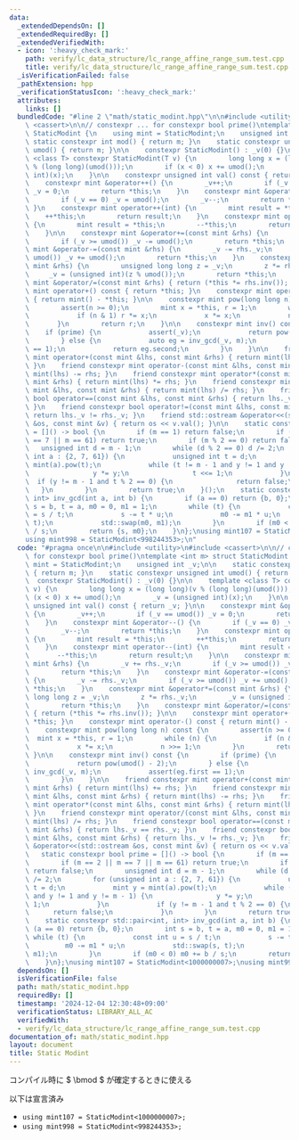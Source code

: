 ```yaml
---
data:
  _extendedDependsOn: []
  _extendedRequiredBy: []
  _extendedVerifiedWith:
  - icon: ':heavy_check_mark:'
    path: verify/lc_data_structure/lc_range_affine_range_sum.test.cpp
    title: verify/lc_data_structure/lc_range_affine_range_sum.test.cpp
  _isVerificationFailed: false
  _pathExtension: hpp
  _verificationStatusIcon: ':heavy_check_mark:'
  attributes:
    links: []
  bundledCode: "#line 2 \"math/static_modint.hpp\"\n\n#include <utility>\n#include\
    \ <cassert>\n\n// constexpr ... for constexpr bool prime()\ntemplate <int m> struct\
    \ StaticModint {\n    using mint = StaticModint;\n    unsigned int _v;\n\n   \
    \ static constexpr int mod() { return m; }\n    static constexpr unsigned int\
    \ umod() { return m; }\n\n    constexpr StaticModint() : _v(0) {}\n\n    template\
    \ <class T> constexpr StaticModint(T v) {\n        long long x = (long long)(v\
    \ % (long long)(umod()));\n        if (x < 0) x += umod();\n        _v = (unsigned\
    \ int)(x);\n    }\n\n    constexpr unsigned int val() const { return _v; }\n\n\
    \    constexpr mint &operator++() {\n        _v++;\n        if (_v == umod())\
    \ _v = 0;\n        return *this;\n    }\n    constexpr mint &operator--() {\n\
    \        if (_v == 0) _v = umod();\n        _v--;\n        return *this;\n   \
    \ }\n    constexpr mint operator++(int) {\n        mint result = *this;\n    \
    \    ++*this;\n        return result;\n    }\n    constexpr mint operator--(int)\
    \ {\n        mint result = *this;\n        --*this;\n        return result;\n\
    \    }\n\n    constexpr mint &operator+=(const mint &rhs) {\n        _v += rhs._v;\n\
    \        if (_v >= umod()) _v -= umod();\n        return *this;\n    }\n    constexpr\
    \ mint &operator-=(const mint &rhs) {\n        _v -= rhs._v;\n        if (_v >=\
    \ umod()) _v += umod();\n        return *this;\n    }\n    constexpr mint &operator*=(const\
    \ mint &rhs) {\n        unsigned long long z = _v;\n        z *= rhs._v;\n   \
    \     _v = (unsigned int)(z % umod());\n        return *this;\n    }\n    constexpr\
    \ mint &operator/=(const mint &rhs) { return (*this *= rhs.inv()); }\n\n    constexpr\
    \ mint operator+() const { return *this; }\n    constexpr mint operator-() const\
    \ { return mint() - *this; }\n\n    constexpr mint pow(long long n) const {\n\
    \        assert(n >= 0);\n        mint x = *this, r = 1;\n        while (n) {\n\
    \            if (n & 1) r *= x;\n            x *= x;\n            n >>= 1;\n \
    \       }\n        return r;\n    }\n\n    constexpr mint inv() const {\n    \
    \    if (prime) {\n            assert(_v);\n            return pow(umod() - 2);\n\
    \        } else {\n            auto eg = inv_gcd(_v, m);\n            assert(eg.first\
    \ == 1);\n            return eg.second;\n        }\n    }\n\n    friend constexpr\
    \ mint operator+(const mint &lhs, const mint &rhs) { return mint(lhs) += rhs;\
    \ }\n    friend constexpr mint operator-(const mint &lhs, const mint &rhs) { return\
    \ mint(lhs) -= rhs; }\n    friend constexpr mint operator*(const mint &lhs, const\
    \ mint &rhs) { return mint(lhs) *= rhs; }\n    friend constexpr mint operator/(const\
    \ mint &lhs, const mint &rhs) { return mint(lhs) /= rhs; }\n    friend constexpr\
    \ bool operator==(const mint &lhs, const mint &rhs) { return lhs._v == rhs._v;\
    \ }\n    friend constexpr bool operator!=(const mint &lhs, const mint &rhs) {\
    \ return lhs._v != rhs._v; }\n    friend std::ostream &operator<<(std::ostream\
    \ &os, const mint &v) { return os << v.val(); }\n\n    static constexpr bool prime\
    \ = []() -> bool {\n        if (m == 1) return false;\n        if (m == 2 || m\
    \ == 7 || m == 61) return true;\n        if (m % 2 == 0) return false;\n     \
    \   unsigned int d = m - 1;\n        while (d % 2 == 0) d /= 2;\n        for (unsigned\
    \ int a : {2, 7, 61}) {\n            unsigned int t = d;\n            mint y =\
    \ mint(a).pow(t);\n            while (t != m - 1 and y != 1 and y != m - 1) {\n\
    \                y *= y;\n                t <<= 1;\n            }\n          \
    \  if (y != m - 1 and t % 2 == 0) {\n                return false;\n         \
    \   }\n        }\n        return true;\n    }();\n    static constexpr std::pair<int,\
    \ int> inv_gcd(int a, int b) {\n        if (a == 0) return {b, 0};\n        int\
    \ s = b, t = a, m0 = 0, m1 = 1;\n        while (t) {\n            const int u\
    \ = s / t;\n            s -= t * u;\n            m0 -= m1 * u;\n            std::swap(s,\
    \ t);\n            std::swap(m0, m1);\n        }\n        if (m0 < 0) m0 += b\
    \ / s;\n        return {s, m0};\n    }\n};\nusing mint107 = StaticModint<1000000007>;\n\
    using mint998 = StaticModint<998244353>;\n"
  code: "#pragma once\n\n#include <utility>\n#include <cassert>\n\n// constexpr ...\
    \ for constexpr bool prime()\ntemplate <int m> struct StaticModint {\n    using\
    \ mint = StaticModint;\n    unsigned int _v;\n\n    static constexpr int mod()\
    \ { return m; }\n    static constexpr unsigned int umod() { return m; }\n\n  \
    \  constexpr StaticModint() : _v(0) {}\n\n    template <class T> constexpr StaticModint(T\
    \ v) {\n        long long x = (long long)(v % (long long)(umod()));\n        if\
    \ (x < 0) x += umod();\n        _v = (unsigned int)(x);\n    }\n\n    constexpr\
    \ unsigned int val() const { return _v; }\n\n    constexpr mint &operator++()\
    \ {\n        _v++;\n        if (_v == umod()) _v = 0;\n        return *this;\n\
    \    }\n    constexpr mint &operator--() {\n        if (_v == 0) _v = umod();\n\
    \        _v--;\n        return *this;\n    }\n    constexpr mint operator++(int)\
    \ {\n        mint result = *this;\n        ++*this;\n        return result;\n\
    \    }\n    constexpr mint operator--(int) {\n        mint result = *this;\n \
    \       --*this;\n        return result;\n    }\n\n    constexpr mint &operator+=(const\
    \ mint &rhs) {\n        _v += rhs._v;\n        if (_v >= umod()) _v -= umod();\n\
    \        return *this;\n    }\n    constexpr mint &operator-=(const mint &rhs)\
    \ {\n        _v -= rhs._v;\n        if (_v >= umod()) _v += umod();\n        return\
    \ *this;\n    }\n    constexpr mint &operator*=(const mint &rhs) {\n        unsigned\
    \ long long z = _v;\n        z *= rhs._v;\n        _v = (unsigned int)(z % umod());\n\
    \        return *this;\n    }\n    constexpr mint &operator/=(const mint &rhs)\
    \ { return (*this *= rhs.inv()); }\n\n    constexpr mint operator+() const { return\
    \ *this; }\n    constexpr mint operator-() const { return mint() - *this; }\n\n\
    \    constexpr mint pow(long long n) const {\n        assert(n >= 0);\n      \
    \  mint x = *this, r = 1;\n        while (n) {\n            if (n & 1) r *= x;\n\
    \            x *= x;\n            n >>= 1;\n        }\n        return r;\n   \
    \ }\n\n    constexpr mint inv() const {\n        if (prime) {\n            assert(_v);\n\
    \            return pow(umod() - 2);\n        } else {\n            auto eg =\
    \ inv_gcd(_v, m);\n            assert(eg.first == 1);\n            return eg.second;\n\
    \        }\n    }\n\n    friend constexpr mint operator+(const mint &lhs, const\
    \ mint &rhs) { return mint(lhs) += rhs; }\n    friend constexpr mint operator-(const\
    \ mint &lhs, const mint &rhs) { return mint(lhs) -= rhs; }\n    friend constexpr\
    \ mint operator*(const mint &lhs, const mint &rhs) { return mint(lhs) *= rhs;\
    \ }\n    friend constexpr mint operator/(const mint &lhs, const mint &rhs) { return\
    \ mint(lhs) /= rhs; }\n    friend constexpr bool operator==(const mint &lhs, const\
    \ mint &rhs) { return lhs._v == rhs._v; }\n    friend constexpr bool operator!=(const\
    \ mint &lhs, const mint &rhs) { return lhs._v != rhs._v; }\n    friend std::ostream\
    \ &operator<<(std::ostream &os, const mint &v) { return os << v.val(); }\n\n \
    \   static constexpr bool prime = []() -> bool {\n        if (m == 1) return false;\n\
    \        if (m == 2 || m == 7 || m == 61) return true;\n        if (m % 2 == 0)\
    \ return false;\n        unsigned int d = m - 1;\n        while (d % 2 == 0) d\
    \ /= 2;\n        for (unsigned int a : {2, 7, 61}) {\n            unsigned int\
    \ t = d;\n            mint y = mint(a).pow(t);\n            while (t != m - 1\
    \ and y != 1 and y != m - 1) {\n                y *= y;\n                t <<=\
    \ 1;\n            }\n            if (y != m - 1 and t % 2 == 0) {\n          \
    \      return false;\n            }\n        }\n        return true;\n    }();\n\
    \    static constexpr std::pair<int, int> inv_gcd(int a, int b) {\n        if\
    \ (a == 0) return {b, 0};\n        int s = b, t = a, m0 = 0, m1 = 1;\n       \
    \ while (t) {\n            const int u = s / t;\n            s -= t * u;\n   \
    \         m0 -= m1 * u;\n            std::swap(s, t);\n            std::swap(m0,\
    \ m1);\n        }\n        if (m0 < 0) m0 += b / s;\n        return {s, m0};\n\
    \    }\n};\nusing mint107 = StaticModint<1000000007>;\nusing mint998 = StaticModint<998244353>;"
  dependsOn: []
  isVerificationFile: false
  path: math/static_modint.hpp
  requiredBy: []
  timestamp: '2024-12-04 12:30:48+09:00'
  verificationStatus: LIBRARY_ALL_AC
  verifiedWith:
  - verify/lc_data_structure/lc_range_affine_range_sum.test.cpp
documentation_of: math/static_modint.hpp
layout: document
title: Static Modint
---
```


コンパイル時に $ \bmod $ が確定するときに使える

以下は宣言済み
- `using mint107 = StaticModint<1000000007>;`
- `using mint998 = StaticModint<998244353>;`
